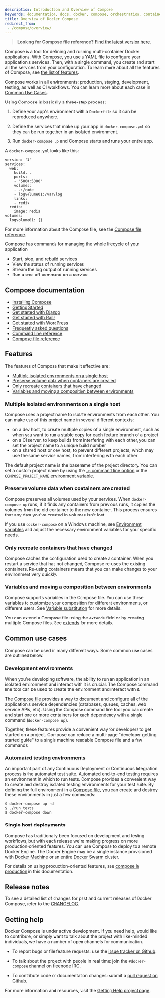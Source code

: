 ```yaml
---
description: Introduction and Overview of Compose
keywords: documentation, docs, docker, compose, orchestration, containers
title: Overview of Docker Compose
redirect_from:
 - /compose/overview/
---
```


>**Looking for Compose file reference?** [Find the latest version here](/compose/compose-file/index.md).

Compose is a tool for defining and running multi-container Docker applications.
With Compose, you use a YAML file to configure your application's services.
Then, with a single command, you create and start all the services
from your configuration. To learn more about all the features of Compose,
see [the list of features](overview.md#features).

Compose works in all environments: production, staging, development, testing, as
well as CI workflows. You can learn more about each case in [Common Use
Cases](overview.md#common-use-cases).

Using Compose is basically a three-step process:

1. Define your app's environment with a `Dockerfile` so it can be reproduced
anywhere.

2. Define the services that make up your app in `docker-compose.yml`
so they can be run together in an isolated environment.

3. Run `docker-compose up` and Compose starts and runs your entire app.

A `docker-compose.yml` looks like this:

    version: '3'
    services:
      web:
        build: .
        ports:
        - "5000:5000"
        volumes:
        - .:/code
        - logvolume01:/var/log
        links:
        - redis
      redis:
        image: redis
    volumes:
      logvolume01: {}

For more information about the Compose file, see the
[Compose file reference](compose-file/index.md).

Compose has commands for managing the whole lifecycle of your application:

 * Start, stop, and rebuild services
 * View the status of running services
 * Stream the log output of running services
 * Run a one-off command on a service

## Compose documentation

- [Installing Compose](install.md)
- [Getting Started](gettingstarted.md)
- [Get started with Django](django.md)
- [Get started with Rails](rails.md)
- [Get started with WordPress](wordpress.md)
- [Frequently asked questions](faq.md)
- [Command line reference](./reference/index.md)
- [Compose file reference](compose-file/index.md)

## Features

The features of Compose that make it effective are:

* [Multiple isolated environments on a single host](overview.md#Multiple-isolated-environments-on-a-single-host)
* [Preserve volume data when containers are created](overview.md#preserve-volume-data-when-containers-are-created)
* [Only recreate containers that have changed](overview.md#only-recreate-containers-that-have-changed)
* [Variables and moving a composition between environments](overview.md#variables-and-moving-a-composition-between-environments)

### Multiple isolated environments on a single host

Compose uses a project name to isolate environments from each other. You can make use of this project name in several different contexts:

* on a dev host, to create multiple copies of a single environment, such as when you want to run a stable copy for each feature branch of a project
* on a CI server, to keep builds from interfering with each other, you can set
  the project name to a unique build number
* on a shared host or dev host, to prevent different projects, which may use the
  same service names, from interfering with each other

The default project name is the basename of the project directory. You can set
a custom project name by using the
[`-p` command line option](./reference/overview.md) or the
[`COMPOSE_PROJECT_NAME` environment variable](./reference/envvars.md#compose-project-name).

### Preserve volume data when containers are created

Compose preserves all volumes used by your services. When `docker-compose up`
runs, if it finds any containers from previous runs, it copies the volumes from
the old container to the new container. This process ensures that any data
you've created in volumes isn't lost.

If you use `docker-compose` on a Windows machine, see
[Environment variables](reference/envvars.md) and adjust the necessary environment
variables for your specific needs.


### Only recreate containers that have changed

Compose caches the configuration used to create a container. When you
restart a service that has not changed, Compose re-uses the existing
containers. Re-using containers means that you can make changes to your
environment very quickly.


### Variables and moving a composition between environments

Compose supports variables in the Compose file. You can use these variables
to customize your composition for different environments, or different users.
See [Variable substitution](compose-file.md#variable-substitution) for more
details.

You can extend a Compose file using the `extends` field or by creating multiple
Compose files. See [extends](extends.md) for more details.


## Common use cases

Compose can be used in many different ways. Some common use cases are outlined
below.

### Development environments

When you're developing software, the ability to run an application in an
isolated environment and interact with it is crucial. The Compose command
line tool can be used to create the environment and interact with it.

The [Compose file](compose-file.md) provides a way to document and configure
all of the application's service dependencies (databases, queues, caches,
web service APIs, etc). Using the Compose command line tool you can create
and start one or more containers for each dependency with a single command
(`docker-compose up`).

Together, these features provide a convenient way for developers to get
started on a project. Compose can reduce a multi-page "developer getting
started guide" to a single machine readable Compose file and a few commands.

### Automated testing environments

An important part of any Continuous Deployment or Continuous Integration process
is the automated test suite. Automated end-to-end testing requires an
environment in which to run tests. Compose provides a convenient way to create
and destroy isolated testing environments for your test suite. By defining the full environment in a [Compose file](compose-file.md), you can create and destroy these environments in just a few commands:

    $ docker-compose up -d
    $ ./run_tests
    $ docker-compose down

### Single host deployments

Compose has traditionally been focused on development and testing workflows,
but with each release we're making progress on more production-oriented features. You can use Compose to deploy to a remote Docker Engine. The Docker Engine may be a single instance provisioned with
[Docker Machine](/machine/overview.md) or an entire
[Docker Swarm](/engine/swarm/index.md) cluster.

For details on using production-oriented features, see
[compose in production](production.md) in this documentation.


## Release notes

To see a detailed list of changes for past and current releases of Docker
Compose, refer to the
[CHANGELOG](https://github.com/docker/compose/blob/master/CHANGELOG.md).

## Getting help

Docker Compose is under active development. If you need help, would like to
contribute, or simply want to talk about the project with like-minded
individuals, we have a number of open channels for communication.

* To report bugs or file feature requests: use the [issue tracker on Github](https://github.com/docker/compose/issues).

* To talk about the project with people in real time: join the
  `#docker-compose` channel on freenode IRC.

* To contribute code or documentation changes: submit a [pull request on Github](https://github.com/docker/compose/pulls).

For more information and resources, visit the [Getting Help project page](/opensource/get-help/).
